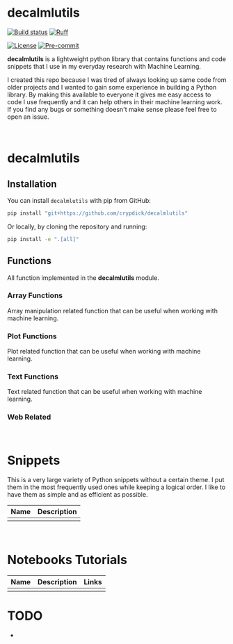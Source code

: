 # decalmlutils

[![Build status](https://github.com/crypdick/decalmlutils/actions/workflows/python-app.yml/badge.svg)](https://github.com/crypdick/decalmlutils/actions/workflows/python-app.yml)
[![Ruff](https://img.shields.io/endpoint?url=https://raw.githubusercontent.com/astral-sh/ruff/main/assets/badge/v2.json)](https://github.com/astral-sh/ruff)

[![License](https://img.shields.io/badge/License-Apache%202.0-blue.svg)](https://opensource.org/licenses/Apache-2.0)
[![Pre-commit](https://img.shields.io/badge/pre--commit-enabled-brightgreen?logo=pre-commit&logoColor=white)](https://github.com/crypdick/decalmlutils/blob/main/.pre-commit-config.yaml)


**decalmlutils** is a lightweight python library that contains functions and code snippets that
I use in my everyday research with Machine Learning.

I created this repo because I was tired of always looking up same code from older projects and I wanted to gain some experience in building a Python library.
By making this available to everyone it gives me easy access to code I use frequently and it can help others in their machine learning work.
If you find any bugs or something doesn't make sense please feel free to open an issue.


<br/>

# decalmlutils

## Installation

You can install `decalmlutils` with pip from GitHub:

```bash
pip install "git+https://github.com/crypdick/decalmlutils"
```

Or locally, by cloning the repository and running:

```bash
pip install -e ".[all]"
```


## Functions

All function implemented in the **decalmlutils** module.

### Array Functions

Array manipulation related function that can be useful when working with machine learning.


### Plot Functions

Plot related function that can be useful when working with machine learning.


### Text Functions

Text related function that can be useful when working with machine learning.



### Web Related


<br>

# Snippets

This is a very large variety of Python snippets without a certain theme. I put them in the most frequently used ones while keeping a logical order.
I like to have them as simple and as efficient as possible.

| Name | Description |
|:-|:-|
|  | |

<br>


# Notebooks Tutorials


| Name 	| Description 	| Links 	|
|:- |:- |:- |
| | | |


# TODO

-

